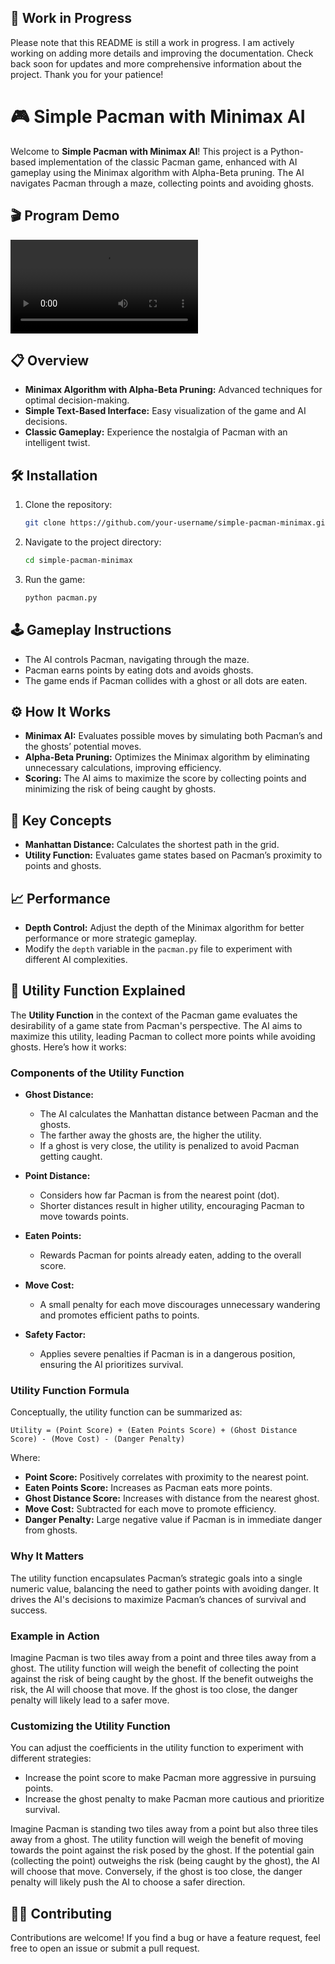 ## 🚧 Work in Progress

Please note that this README is still a work in progress. I am actively working on adding more details and improving the documentation. Check back soon for updates and more comprehensive information about the project. Thank you for your patience!


# 🎮 Simple Pacman with Minimax AI

Welcome to **Simple Pacman with Minimax AI**! This project is a Python-based implementation of the classic Pacman game, enhanced with AI gameplay using the Minimax algorithm with Alpha-Beta pruning. The AI navigates Pacman through a maze, collecting points and avoiding ghosts.

## 🎬 Program Demo 
![pacman minimax demo](/demo.mp4)

## 📋 Overview

- **Minimax Algorithm with Alpha-Beta Pruning:** Advanced techniques for optimal decision-making.
- **Simple Text-Based Interface:** Easy visualization of the game and AI decisions.
- **Classic Gameplay:** Experience the nostalgia of Pacman with an intelligent twist.

## 🛠️ Installation

1. Clone the repository:
    ```bash
    git clone https://github.com/your-username/simple-pacman-minimax.git
    ```

2. Navigate to the project directory:
    ```bash
    cd simple-pacman-minimax
    ```

3. Run the game:
    ```bash
    python pacman.py
    ```

## 🕹️ Gameplay Instructions

- The AI controls Pacman, navigating through the maze.
- Pacman earns points by eating dots and avoids ghosts.
- The game ends if Pacman collides with a ghost or all dots are eaten.

## ⚙️ How It Works

- **Minimax AI:** Evaluates possible moves by simulating both Pacman’s and the ghosts’ potential moves.
- **Alpha-Beta Pruning:** Optimizes the Minimax algorithm by eliminating unnecessary calculations, improving efficiency.
- **Scoring:** The AI aims to maximize the score by collecting points and minimizing the risk of being caught by ghosts.

## 🧠 Key Concepts

- **Manhattan Distance:** Calculates the shortest path in the grid.
- **Utility Function:** Evaluates game states based on Pacman’s proximity to points and ghosts.

## 📈 Performance

- **Depth Control:** Adjust the depth of the Minimax algorithm for better performance or more strategic gameplay.
- Modify the `depth` variable in the `pacman.py` file to experiment with different AI complexities.


## 🧠 Utility Function Explained

The **Utility Function** in the context of the Pacman game evaluates the desirability of a game state from Pacman's perspective. The AI aims to maximize this utility, leading Pacman to collect more points while avoiding ghosts. Here’s how it works:

### Components of the Utility Function

- **Ghost Distance:** 
    - The AI calculates the Manhattan distance between Pacman and the ghosts.
    - The farther away the ghosts are, the higher the utility.
    - If a ghost is very close, the utility is penalized to avoid Pacman getting caught.

- **Point Distance:** 
    - Considers how far Pacman is from the nearest point (dot).
    - Shorter distances result in higher utility, encouraging Pacman to move towards points.

- **Eaten Points:** 
    - Rewards Pacman for points already eaten, adding to the overall score.

- **Move Cost:** 
    - A small penalty for each move discourages unnecessary wandering and promotes efficient paths to points.

- **Safety Factor:** 
    - Applies severe penalties if Pacman is in a dangerous position, ensuring the AI prioritizes survival.

### Utility Function Formula

Conceptually, the utility function can be summarized as:

```plaintext
Utility = (Point Score) + (Eaten Points Score) + (Ghost Distance Score) - (Move Cost) - (Danger Penalty)
```

Where:

- **Point Score:** Positively correlates with proximity to the nearest point.
- **Eaten Points Score:** Increases as Pacman eats more points.
- **Ghost Distance Score:** Increases with distance from the nearest ghost.
- **Move Cost:** Subtracted for each move to promote efficiency.
- **Danger Penalty:** Large negative value if Pacman is in immediate danger from ghosts.

### Why It Matters

The utility function encapsulates Pacman’s strategic goals into a single numeric value, balancing the need to gather points with avoiding danger. It drives the AI's decisions to maximize Pacman’s chances of survival and success.

### Example in Action

Imagine Pacman is two tiles away from a point and three tiles away from a ghost. The utility function will weigh the benefit of collecting the point against the risk of being caught by the ghost. If the benefit outweighs the risk, the AI will choose that move. If the ghost is too close, the danger penalty will likely lead to a safer move.

### Customizing the Utility Function

You can adjust the coefficients in the utility function to experiment with different strategies:

- Increase the point score to make Pacman more aggressive in pursuing points.
- Increase the ghost penalty to make Pacman more cautious and prioritize survival.

Imagine Pacman is standing two tiles away from a point but also three tiles away from a ghost. The utility function will weigh the benefit of moving towards the point against the risk posed by the ghost. If the potential gain (collecting the point) outweighs the risk (being caught by the ghost), the AI will choose that move. Conversely, if the ghost is too close, the danger penalty will likely push the AI to choose a safer direction.


## 👨‍💻 Contributing

Contributions are welcome! If you find a bug or have a feature request, feel free to open an issue or submit a pull request.
